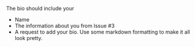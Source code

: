 

The bio should include your

  * Name
  * The information about you from Issue #3
  * A request to add your bio. Use some markdown formatting to make it all look pretty.

